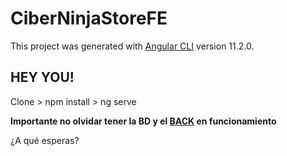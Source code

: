 # CiberNinjaStoreFE

This project was generated with [Angular CLI](https://github.com/angular/angular-cli) version 11.2.0.

## HEY YOU!

Clone > npm install > ng serve

**Importante no olvidar tener la BD y el [BACK](https://github.com/WaterLord404/CyberNinjaStore-BE) en funcionamiento**

¿A qué esperas?

